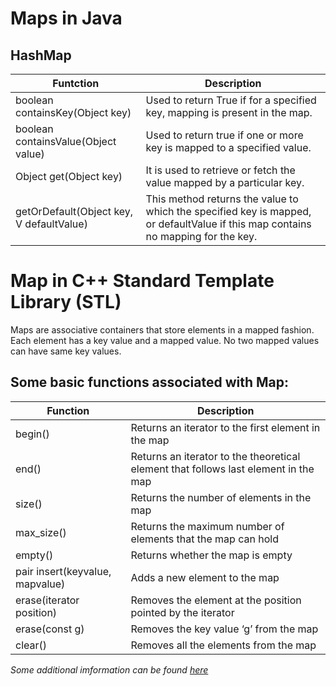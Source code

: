 # Maps in Java

## HashMap

Funtction | Description
----|--------
boolean containsKey(Object key) |  Used to return True if for a specified key, mapping is present in the map.
boolean containsValue(Object value) | Used to return true if one or more key is mapped to a specified value.
Object get(Object key) | It is used to retrieve or fetch the value mapped by a particular key.
getOrDefault(Object key, V defaultValue) |  This method returns the value to which the specified key is mapped, or defaultValue if this map contains no mapping for the key. 

# Map in C++ Standard Template Library (STL)

Maps are associative containers that store elements in a mapped fashion. Each element has a key value and a mapped value. No two mapped values can have same key values.

 
## Some basic functions associated with Map:

Function | Description
------------ | -------------
begin() | Returns an iterator to the first element in the map
end() | Returns an iterator to the theoretical element that follows last element in the map
size() | Returns the number of elements in the map
max_size() | Returns the maximum number of elements that the map can hold
empty() | Returns whether the map is empty
pair insert(keyvalue, mapvalue) | Adds a new element to the map
erase(iterator position) | Removes the element at the position pointed by the iterator
erase(const g) | Removes the key value ‘g’ from the map
clear() | Removes all the elements from the map



*Some additional imformation can be found [here](https://www.geeksforgeeks.org/map-associative-containers-the-c-standard-template-library-stl/)*


